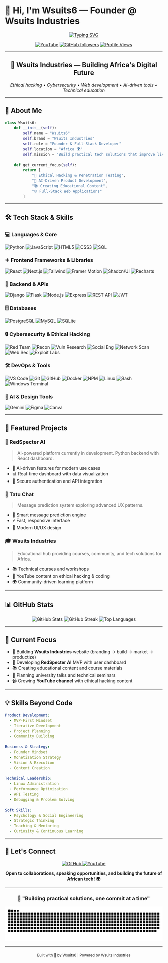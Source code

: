 # 👋 Hi, I'm Wsuits6 — Founder @ Wsuits Industries

<p align="center">
  <a href="https://git.io/typing-svg">
    <img src="https://readme-typing-svg.herokuapp.com?font=Fira+Code&weight=600&size=28&pause=1000&color=00FFB2&center=true&vCenter=true&width=800&lines=Hi%2C+I'm+Wsuits6+👨‍💻;Cybersecurity+%7C+Ethical+Hacking+%7C+Full-Stack+Dev;Building+Tech+Solutions+for+Africa+🌍;AI+Enthusiast+%7C+Community+Builder;Let's+Build+the+Future+Together+🚀" alt="Typing SVG" />
  </a>
</p>

<div align="center">
  
  [![YouTube](https://img.shields.io/badge/YouTube-FF0000?style=for-the-badge&logo=youtube&logoColor=white)](https://www.youtube.com/@wsuitsindustries)
  [![GitHub followers](https://img.shields.io/github/followers/wsuits6?style=for-the-badge&logo=github&logoColor=white&color=00FFB2)](https://github.com/wsuits6)
  [![Profile Views](https://komarev.com/ghpvc/?username=wsuits6&style=for-the-badge&color=00FFB2)](https://github.com/wsuits6)
  
</div>

---

<h2 align="center">🚀 Wsuits Industries — Building Africa's Digital Future</h2>

<p align="center">
  <em>Ethical hacking • Cybersecurity • Web development • AI-driven tools • Technical education</em>
</p>

---

## 🎯 About Me

```python
class Wsuits6:
    def __init__(self):
        self.name = "Wsuits6"
        self.brand = "Wsuits Industries"
        self.role = "Founder & Full-Stack Developer"
        self.location = "Africa 🌍"
        self.mission = "Build practical tech solutions that improve lives"
        
    def get_current_focus(self):
        return [
            "🔐 Ethical Hacking & Penetration Testing",
            "🤖 AI-Driven Product Development",
            "📚 Creating Educational Content",
            "🌐 Full-Stack Web Applications"
        ]
```

---

## 🛠️ Tech Stack & Skills

### 💻 Languages & Core
<p align="left">
  <img src="https://img.shields.io/badge/Python-3776AB?style=for-the-badge&logo=python&logoColor=white" alt="Python" />
  <img src="https://img.shields.io/badge/JavaScript-F7DF1E?style=for-the-badge&logo=javascript&logoColor=black" alt="JavaScript" />
  <img src="https://img.shields.io/badge/HTML5-E34F26?style=for-the-badge&logo=html5&logoColor=white" alt="HTML5" />
  <img src="https://img.shields.io/badge/CSS3-1572B6?style=for-the-badge&logo=css3&logoColor=white" alt="CSS3" />
  <img src="https://img.shields.io/badge/SQL-4479A1?style=for-the-badge&logo=mysql&logoColor=white" alt="SQL" />
</p>

### ⚛️ Frontend Frameworks & Libraries
<p align="left">
  <img src="https://img.shields.io/badge/React-20232A?style=for-the-badge&logo=react&logoColor=61DAFB" alt="React" />
  <img src="https://img.shields.io/badge/Next.js-000000?style=for-the-badge&logo=nextdotjs&logoColor=white" alt="Next.js" />
  <img src="https://img.shields.io/badge/Tailwind_CSS-38B2AC?style=for-the-badge&logo=tailwind-css&logoColor=white" alt="Tailwind" />
  <img src="https://img.shields.io/badge/Framer_Motion-0055FF?style=for-the-badge&logo=framer&logoColor=white" alt="Framer Motion" />
  <img src="https://img.shields.io/badge/shadcn/ui-000000?style=for-the-badge&logo=shadcnui&logoColor=white" alt="Shadcn/UI" />
  <img src="https://img.shields.io/badge/Recharts-FF6B6B?style=for-the-badge&logo=chartdotjs&logoColor=white" alt="Recharts" />
</p>

### 🔧 Backend & APIs
<p align="left">
  <img src="https://img.shields.io/badge/Django-092E20?style=for-the-badge&logo=django&logoColor=white" alt="Django" />
  <img src="https://img.shields.io/badge/Flask-000000?style=for-the-badge&logo=flask&logoColor=white" alt="Flask" />
  <img src="https://img.shields.io/badge/Node.js-339933?style=for-the-badge&logo=nodedotjs&logoColor=white" alt="Node.js" />
  <img src="https://img.shields.io/badge/Express-000000?style=for-the-badge&logo=express&logoColor=white" alt="Express" />
  <img src="https://img.shields.io/badge/REST_API-FF6C37?style=for-the-badge&logo=postman&logoColor=white" alt="REST API" />
  <img src="https://img.shields.io/badge/JWT-000000?style=for-the-badge&logo=jsonwebtokens&logoColor=white" alt="JWT" />
</p>

### 🗄️ Databases
<p align="left">
  <img src="https://img.shields.io/badge/PostgreSQL-316192?style=for-the-badge&logo=postgresql&logoColor=white" alt="PostgreSQL" />
  <img src="https://img.shields.io/badge/MySQL-4479A1?style=for-the-badge&logo=mysql&logoColor=white" alt="MySQL" />
  <img src="https://img.shields.io/badge/SQLite-07405E?style=for-the-badge&logo=sqlite&logoColor=white" alt="SQLite" />
</p>

### 🔒 Cybersecurity & Ethical Hacking
<p align="left">
  <img src="https://img.shields.io/badge/Red_Team-DC143C?style=for-the-badge&logo=kalilinux&logoColor=white" alt="Red Team" />
  <img src="https://img.shields.io/badge/Reconnaissance-FF6347?style=for-the-badge&logo=wireshark&logoColor=white" alt="Recon" />
  <img src="https://img.shields.io/badge/Vuln_Research-8B0000?style=for-the-badge&logo=hackerone&logoColor=white" alt="Vuln Research" />
  <img src="https://img.shields.io/badge/Social_Engineering-FF4500?style=for-the-badge&logo=thesocialnetwork&logoColor=white" alt="Social Eng" />
  <img src="https://img.shields.io/badge/Network_Scanning-4B0082?style=for-the-badge&logo=netdata&logoColor=white" alt="Network Scan" />
  <img src="https://img.shields.io/badge/Web_Security-000080?style=for-the-badge&logo=letsencrypt&logoColor=white" alt="Web Sec" />
  <img src="https://img.shields.io/badge/Exploit_Labs-8B008B?style=for-the-badge&logo=bugcrowd&logoColor=white" alt="Exploit Labs" />
</p>

### 🛠️ DevOps & Tools
<p align="left">
  <img src="https://img.shields.io/badge/VS_Code-007ACC?style=for-the-badge&logo=visualstudiocode&logoColor=white" alt="VS Code" />
  <img src="https://img.shields.io/badge/Git-F05032?style=for-the-badge&logo=git&logoColor=white" alt="Git" />
  <img src="https://img.shields.io/badge/GitHub-181717?style=for-the-badge&logo=github&logoColor=white" alt="GitHub" />
  <img src="https://img.shields.io/badge/Docker-2496ED?style=for-the-badge&logo=docker&logoColor=white" alt="Docker" />
  <img src="https://img.shields.io/badge/NPM-CB3837?style=for-the-badge&logo=npm&logoColor=white" alt="NPM" />
  <img src="https://img.shields.io/badge/Linux-FCC624?style=for-the-badge&logo=linux&logoColor=black" alt="Linux" />
  <img src="https://img.shields.io/badge/Bash-4EAA25?style=for-the-badge&logo=gnubash&logoColor=white" alt="Bash" />
  <img src="https://img.shields.io/badge/Windows_Terminal-4D4D4D?style=for-the-badge&logo=windowsterminal&logoColor=white" alt="Windows Terminal" />
</p>

### 🤖 AI & Design Tools
<p align="left">
  <img src="https://img.shields.io/badge/Gemini-8E75B2?style=for-the-badge&logo=googlegemini&logoColor=white" alt="Gemini" />
  <img src="https://img.shields.io/badge/Figma-F24E1E?style=for-the-badge&logo=figma&logoColor=white" alt="Figma" />
  <img src="https://img.shields.io/badge/Canva-00C4CC?style=for-the-badge&logo=canva&logoColor=white" alt="Canva" />
</p>

---

## 🚀 Featured Projects

### 🔴 RedSpecter AI
> AI-powered platform currently in development. Python backend with React dashboard.

- 🧠 AI-driven features for modern use cases
- 📊 Real-time dashboard with data visualization
- 🔐 Secure authentication and API integration

### 💬 Tatu Chat
> Message prediction system exploring advanced UX patterns.

- 🤖 Smart message prediction engine
- ⚡ Fast, responsive interface
- 🎨 Modern UI/UX design

### 🎓 Wsuits Industries
> Educational hub providing courses, community, and tech solutions for Africa.

- 📚 Technical courses and workshops
- 🎥 YouTube content on ethical hacking & coding
- 🌍 Community-driven learning platform

---

## 📊 GitHub Stats

<div align="center">
  
  <img src="https://github-readme-stats.vercel.app/api?username=wsuits6&show_icons=true&theme=radical&bg_color=0d1117&title_color=00FFB2&text_color=ffffff&icon_color=00FFB2&border_color=00FFB2" alt="GitHub Stats" />
  
  <img src="https://streak-stats.demolab.com/?user=wsuits6&theme=radical&background=0d1117&ring=00FFB2&fire=00FFB2&currStreakLabel=00FFB2&border=00FFB2" alt="GitHub Streak" />
  
  <img src="https://github-readme-stats.vercel.app/api/top-langs/?username=wsuits6&layout=compact&theme=radical&bg_color=0d1117&title_color=00FFB2&text_color=ffffff&border_color=00FFB2" alt="Top Languages" />
  
</div>

---

## 🎯 Current Focus

- 🔨 Building **Wsuits Industries** website (branding → build → market → productize)
- 🤖 Developing **RedSpecter AI** MVP with user dashboard
- 📚 Creating educational content and course materials
- 🎤 Planning university talks and technical seminars
- 📹 Growing **YouTube channel** with ethical hacking content

---

## 💡 Skills Beyond Code

```yaml
Product Development:
  - MVP-First Mindset
  - Iterative Development
  - Project Planning
  - Community Building

Business & Strategy:
  - Founder Mindset
  - Monetization Strategy
  - Vision & Execution
  - Content Creation

Technical Leadership:
  - Linux Administration
  - Performance Optimization
  - API Testing
  - Debugging & Problem Solving

Soft Skills:
  - Psychology & Social Engineering
  - Strategic Thinking
  - Teaching & Mentoring
  - Curiosity & Continuous Learning
```

---

## 🤝 Let's Connect

<p align="center">
  <a href="https://github.com/wsuits6">
    <img src="https://img.shields.io/badge/GitHub-181717?style=for-the-badge&logo=github&logoColor=white" alt="GitHub" />
  </a>
  <a href="https://www.youtube.com/@wsuitsindustries">
    <img src="https://img.shields.io/badge/YouTube-FF0000?style=for-the-badge&logo=youtube&logoColor=white" alt="YouTube" />
  </a>
</p>

<p align="center">
  <strong>Open to collaborations, speaking opportunities, and building the future of African tech! 🌍</strong>
</p>

---

<div align="center">
  
  ### 💭 "Building practical solutions, one commit at a time"
  
  <img src="https://raw.githubusercontent.com/Platane/snk/output/github-contribution-grid-snake.svg" alt="Snake animation" />
  
</div>

---

<p align="center">
  <sub>Built with 💚 by Wsuits6 | Powered by Wsuits Industries</sub>
</p>
